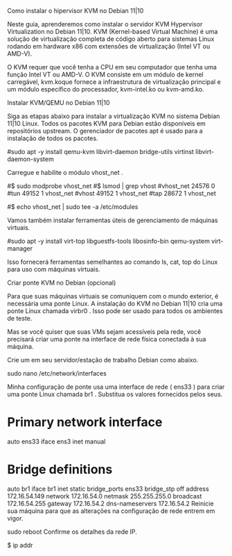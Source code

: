 Como instalar o hipervisor KVM no Debian 11|10

Neste guia, aprenderemos como instalar o servidor KVM Hypervisor Virtualization no Debian 11|10. KVM (Kernel-based Virtual Machine) é uma solução de virtualização completa de código aberto para sistemas Linux rodando em hardware x86 com extensões de virtualização (Intel VT ou AMD-V).

O KVM requer que você tenha a CPU em seu computador que tenha uma função Intel VT ou AMD-V. O KVM consiste em um módulo de kernel carregável, kvm.koque fornece a infraestrutura de virtualização principal e um módulo específico do processador, kvm-intel.ko ou kvm-amd.ko.

Instalar KVM/QEMU no Debian 11|10

Siga as etapas abaixo para instalar a virtualização KVM no sistema Debian 11|10 Linux. Todos os pacotes KVM para Debian estão disponíveis em repositórios upstream. O gerenciador de pacotes apt é usado para a instalação de todos os pacotes.


#sudo apt -y install qemu-kvm libvirt-daemon  bridge-utils virtinst libvirt-daemon-system

Carregue e habilite o módulo vhost_net .

#$ sudo modprobe vhost_net 
#$ lsmod | grep vhost
#vhost_net              24576  0
#tun                    49152  1 vhost_net
#vhost                  49152  1 vhost_net
#tap                    28672  1 vhost_net

#$ echo vhost_net | sudo tee -a /etc/modules 

Vamos também instalar ferramentas úteis de gerenciamento de máquinas virtuais.

#sudo apt -y install virt-top libguestfs-tools libosinfo-bin  qemu-system virt-manager

Isso fornecerá ferramentas semelhantes ao comando ls, cat, top do Linux para uso com máquinas virtuais.

Criar ponte KVM no Debian (opcional)

Para que suas máquinas virtuais se comuniquem com o mundo exterior, é necessária uma ponte Linux. A instalação do KVM no Debian 11|10 cria uma ponte Linux chamada virbr0 . Isso pode ser usado para todos os ambientes de teste.

Mas se você quiser que suas VMs sejam acessíveis pela rede, você precisará criar uma ponte na interface de rede física conectada à sua máquina.

Crie um em seu servidor/estação de trabalho Debian como abaixo.

sudo nano /etc/network/interfaces

Minha configuração de ponte usa uma interface de rede ( ens33 ) para criar uma ponte Linux chamada br1 . Substitua os valores fornecidos pelos seus.

# Primary network interface
auto ens33
iface ens3 inet manual

# Bridge definitions
auto br1
iface br1 inet static
bridge_ports ens33
bridge_stp off
address 172.16.54.149
network 172.16.54.0
netmask 255.255.255.0
broadcast 172.16.54.255
gateway 172.16.54.2
dns-nameservers 172.16.54.2
Reinicie sua máquina para que as alterações na configuração de rede entrem em vigor.

sudo reboot
Confirme os detalhes da rede IP.


$ ip addr
